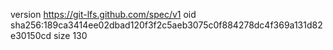 version https://git-lfs.github.com/spec/v1
oid sha256:189ca3414ee02dbad120f3f2c5aeb3075c0f884278dc4f369a131d82e30150cd
size 130
